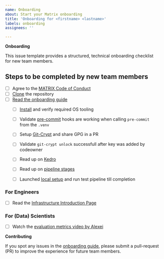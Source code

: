 ```yaml
---
name: Onboarding
about: Start your Matrix onboarding
title: 'Onboarding for <firstname> <lastname>'
labels: onboarding
assignees: ''

---
```


**Onboarding**

This issue template provides a structured, technical onboarding checklist for new team members. 

## Steps to be completed by new team members

- [ ] Agree to the [MATRIX Code of Conduct](https://github.com/everycure-org/matrix/blob/main/CODE_OF_CONDUCT.md)
- [ ] [Clone](https://docs.github.com/en/repositories/creating-and-managing-repositories/cloning-a-repository) the repository
- [ ] [Read the onboarding guide](https://docs.dev.everycure.org/onboarding/)
  - [ ] [Install](https://docs.dev.everycure.org/onboarding/installation/) and verify required OS tooling
  - [ ] Validate [pre-commit](https://pre-commit.com/) hooks are working when calling `pre-commit` from the `.venv`
  - [ ] Setup [Git-Crypt](https://docs.dev.everycure.org/onboarding/git-crypt/#additional-reading) and share GPG in a PR
  - [ ] Validate `git-crypt unlock` successfull after key was added by codeowner
  - [ ] Read up on [Kedro](https://docs.dev.everycure.org/onboarding/kedro/)
  - [ ] Read up on [pipeline stages](https://docs.dev.everycure.org/pipeline/)
  - [ ] Launched [local setup](https://docs.dev.everycure.org/onboarding/local-setup/) and run test pipeline till completion


### For Engineers
- [ ] Read the [Infrastructure Introduction Page](https://docs.dev.everycure.org/infrastructure/)

### For (Data) Scientists

- [ ] Watch the [evaluation metrics video by Alexei](https://drive.google.com/file/d/1MYg06oWBIs3LnxrjdZVn_vLJioOGy-Mb/view?usp=share_link)



**Contributing**

If you spot any issues in the [onboarding guide](https://docs.dev.everycure.org/onboarding/), please submit a pull-request (PR) to improve the experience for future team members.
